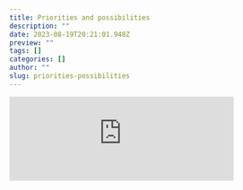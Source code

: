 ```yaml
---
title: Priorities and possibilities
description: ""
date: 2023-08-19T20:21:01.948Z
preview: ""
tags: []
categories: []
author: ""
slug: priorities-possibilities
---
```

<iframe src="https://mastodontech.de/@larnius/110918133070439969/embed" class="mastodon-embed" style="max-width: 100%; border: 0" width="400" allowfullscreen="allowfullscreen"></iframe><script src="https://mastodontech.de/embed.js" async="async"></script>
